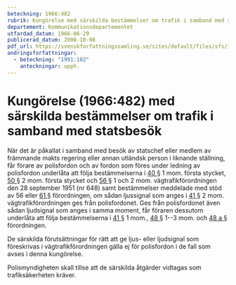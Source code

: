 ```yaml
---
beteckning: 1966:482
rubrik: Kungörelse med särskilda bestämmelser om trafik i samband med statsbesök
departement: Kommunikationsdepartementet
utfardad_datum: 1966-06-29
publicerad_datum: 2008-10-08
pdf_url: https://svenskforfattningssamling.se/sites/default/files/sfs/1966-06/SFS1966-482.pdf
andringsforfattningar:
  - beteckning: "1991:102"
    anteckningar: upph.
---
```


# Kungörelse (1966:482) med särskilda bestämmelser om trafik i samband med statsbesök

När det är påkallat i samband med besök av statschef eller medlem av främmande makts regering eller annan utländsk person i liknande ställning, får förare av polisfordon och av fordon som föres under ledning av polisfordon underlåta att följa bestämmelserna i [40 §](#40) 1 mom. första stycket, [50 §](#50) 2 mom. första stycket och [56 §](#56) 1 och 2 mom. vägtrafikförordningen den 28 september 1951 (nr 648) samt bestämmelser meddelade med stöd av 56 eller [61 §](#61) förordningen, om sådan ljussignal som anges i [41 §](#41) 2 mom. vägtrafikförordningen ges från polisfordonet. Ges från polisfordonet även sådan ljudsignal som anges i samma moment, får föraren dessutom underlåta att följa bestämmelserna i [41 §](#41) 1 mom., [48 §](#48) 1--3 mom. och [48 a §](#48a) förordningen.

De särskilda förutsättningar för rätt att ge ljus- eller ljudsignal som föreskrivas i vägtrafikförordningen gälla ej för polisfordon i de fall som avses i denna kungörelse.

Polismyndigheten skall tillse att de särskilda åtgärder vidtagas som trafiksäkerheten kräver.